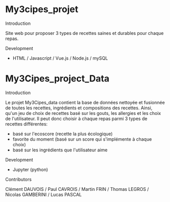 # My3cipes_projet

Introduction

Site web pour proposer 3 types de recettes saines et durables pour chaque repas.

Development

  - HTML / Javascript / Vue.js / Node.js / mySQL 


# My3Cipes_project_Data

Introduction

Le projet My3Cipes_data contient la base de données nettoyée et fusionnée de toutes les recettes, ingrédients et compositions des recettes. Ainsi, qu'un jeu de choix de recettes basé sur les gouts, les allergies et les choix de l'utilisateur. Il peut donc choisir à chaque repas parmi 3 types de recettes différentes: 

  - basé sur l'ecoscore (recette la plus écologique)
  - favorite du moment (basé sur un score qui s'implémente à chaque choix)
  - basé sur les ingrédients que l'utilisateur aime


Development

  - Jupyter (python)

Contributors

Clément DAUVOIS /
Paul CAVROIS /
Martin FRIN /
Thomas LEGROS /
Nicolas GAMBERINI /
Lucas PASCAL
